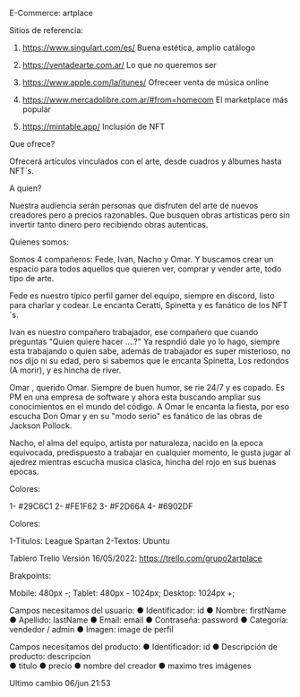E-Commerce: artplace

Sitios de referencia:
1. https://www.singulart.com/es/ Buena estética, amplio catálogo

2. https://ventadearte.com.ar/ Lo que no queremos ser

3. https://www.apple.com/la/itunes/ Ofreceer venta de música online

4. https://www.mercadolibre.com.ar/#from=homecom El marketplace más popular

5. https://mintable.app/ Inclusión de NFT

Que ofrece?

Ofrecerá artículos vinculados con el arte, desde cuadros y álbumes hasta NFT´s.

A quien?

Nuestra audiencia serán personas que disfruten del arte de nuevos creadores pero a precios razonables.
Que busquen obras artísticas pero sin invertir tanto dinero pero recibiendo obras autenticas.


Quienes somos:

Somos 4 compañeros: Fede, Ivan, Nacho y Omar.
Y buscamos crear un espacio para todos aquellos que quieren ver, comprar y vender arte, todo tipo de arte.

Fede es nuestro típico perfil gamer del equipo, siempre en discord, listo para charlar y codear. Le encanta Ceratti, Spinetta y es fanático de los NFT´s.

Ivan es nuestro compañero trabajador, ese compañero que cuando preguntas "Quien quiere hacer ....?" Ya respndió dale yo lo hago, siempre esta trabajando o quien sabe, además de trabajador es super misterioso, no nos dijo ni su edad, pero si sabemos que le encanta Spinetta, Los redondos (A morir), y es hincha de river.

Omar , querido Omar. Siempre de buen humor, se rie 24/7 y es copado. Es PM en una empresa de software y ahora esta buscando ampliar sus conocimientos en el mundo del código. A Omar le encanta la fiesta, por eso escucha Don Omar y en su "modo serio" es fanático de las obras de Jackson Pollock.

Nacho, el alma del equipo, artista por naturaleza, nacido en la epoca equivocada, predispuesto a trabajar en cualquier momento, le gusta jugar al ajedrez mientras escucha musica clasica, hincha del rojo en sus buenas epocas.

Colores:

1- #29C6C1
2- #FE1F62
3- #F2D66A
4- #6902DF

Colores:

1-Titulos: League Spartan
2-Textos: Ubuntu

Tablero Trello Versión 16/05/2022:
https://trello.com/grupo2artplace

Brakpoints:

Mobile: 480px -;
Tablet: 480px - 1024px;
Desktop: 1024px +;

Campos necesitamos del usuario:
● Identificador: id
● Nombre: firstName
● Apellido: lastName
● Email: email
● Contraseña: password
● Categoría: vendedor / admin
● Imagen: image de perfil 

Campos necesitamos del producto:
● Identificador: id
● Descripción de producto: descripcion  
● titulo 
● precio 
● nombre del creador 
● maximo tres imágenes 


Ultimo cambio 06/jun 21:53